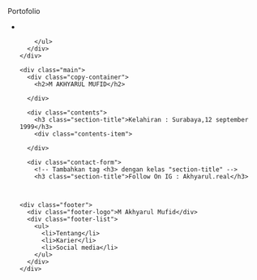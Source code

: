 <!DOCTYPE html>
<html>
  <head>
    <meta charset="utf-8">
    <title>Progate</title>
    <link rel="stylesheet" href="stylesheet.css">
  </head>
  <body>
    <div class="header">
      <div class="header-logo">Portofolio</div>
      <div class="header-list">
        <ul>
          <li></li>
          
        </ul>
      </div>
    </div>

    <div class="main">
      <div class="copy-container">
        <h2>M AKHYARUL MUFID</h2>
     
      </div>
      
      <div class="contents">
        <h3 class="section-title">Kelahiran : Surabaya,12 september 1999</h3>
        <div class="contents-item">
          
      </div>
      
      <div class="contact-form">
        <!-- Tambahkan tag <h3> dengan kelas "section-title" -->
        <h3 class="section-title">Follow On IG : Akhyarul.real</h3>
        
        

    <div class="footer">
      <div class="footer-logo">M Akhyarul Mufid</div>
      <div class="footer-list">
        <ul>
          <li>Tentang</li>
          <li>Karier</li>
          <li>Social media</li>
        </ul>
      </div>
    </div>
  </body>
</html>
